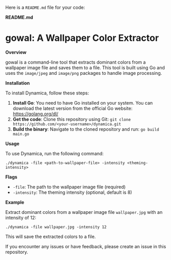 Here is a `README.md` file for your code:

**README.md**

**gowal: A Wallpaper Color Extractor**
=====================================

**Overview**

gowal is a command-line tool that extracts dominant colors from a wallpaper image file and saves them to a file. This tool is built using Go and uses the `image/jpeg` and `image/png` packages to handle image processing.

**Installation**

To install Dynamica, follow these steps:

1. **Install Go**: You need to have Go installed on your system. You can download the latest version from the official Go website: <https://golang.org/dl/>
2. **Get the code**: Clone this repository using Git: `git clone https://github.com/<your-username>/dynamica.git`
3. **Build the binary**: Navigate to the cloned repository and run: `go build main.go`

**Usage**

To use Dynamica, run the following command:
```
./dynamica -file <path-to-wallpaper-file> -intensity <theming-intensity>
```
**Flags**

* `-file`: The path to the wallpaper image file (required)
* `-intensity`: The theming intensity (optional, default is 8)

**Example**

Extract dominant colors from a wallpaper image file `wallpaper.jpg` with an intensity of 12:
```
./dynamica -file wallpaper.jpg -intensity 12
```
This will save the extracted colors to a file.



If you encounter any issues or have feedback, please create an issue in this repository.